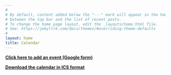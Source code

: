 ```yaml
---
#
# By default, content added below the "---" mark will appear in the home page
# between the top bar and the list of recent posts.
# To change the home page layout, edit the _layouts/home.html file.
# See: https://jekyllrb.com/docs/themes/#overriding-theme-defaults
#
layout: home
title: Calendar
---
```


**[Click here to add an event (Google form)](https://forms.gle/9Cb2oSwamWKdqRru8)**

**[Download the calendar in ICS format](/calendar_ics/events.ics)**

